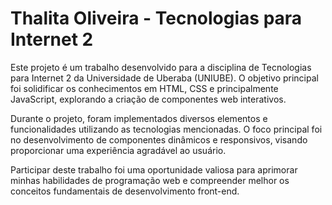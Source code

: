# Thalita Oliveira - Tecnologias para Internet 2

Este projeto é um trabalho desenvolvido para a disciplina de Tecnologias para Internet 2 da Universidade de Uberaba (UNIUBE). O objetivo principal foi solidificar os conhecimentos em HTML, CSS e principalmente JavaScript, explorando a criação de componentes web interativos.

Durante o projeto, foram implementados diversos elementos e funcionalidades utilizando as tecnologias mencionadas. O foco principal foi no desenvolvimento de componentes dinâmicos e responsivos, visando proporcionar uma experiência agradável ao usuário.

Participar deste trabalho foi uma oportunidade valiosa para aprimorar minhas habilidades de programação web e compreender melhor os conceitos fundamentais de desenvolvimento front-end.

